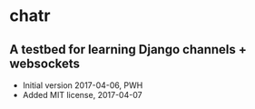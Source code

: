 # chatr

## A testbed for learning Django channels + websockets

* Initial version 2017-04-06, PWH
* Added MIT license, 2017-04-07

